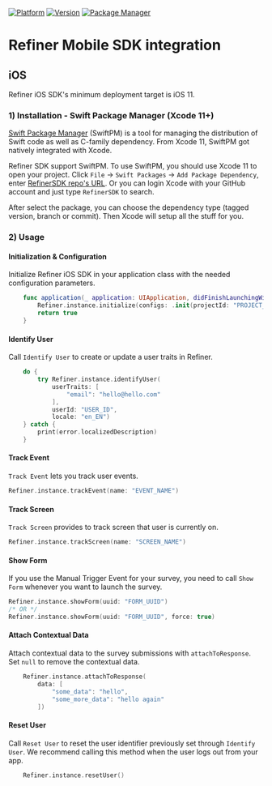 [![Platform](https://img.shields.io/badge/platform-iOS-green.svg)](https://refiner.io)
[![Version](https://img.shields.io/cocoapods/v/RefinerSDK.svg?style=flat)](https://cocoapods.org/pods/RefinerSDK)
[![Package Manager](https://img.shields.io/badge/package%20manager-compatible-green.svg?logo=Swift)](https://github.com/refiner-io/mobile-sdk-ios)


# Refiner Mobile SDK integration

## iOS

Refiner iOS SDK's minimum deployment target is iOS 11.

### 1) Installation - Swift Package Manager (Xcode 11+)

[Swift Package Manager](https://swift.org/package-manager/) (SwiftPM) is a tool for managing the distribution of Swift code as well as C-family dependency. From Xcode 11, SwiftPM got natively integrated with Xcode.

Refiner SDK support SwiftPM. To use SwiftPM, you should use Xcode 11 to open your project. Click `File` -> `Swift Packages` -> `Add Package Dependency`, enter [RefinerSDK repo's URL](https://github.com/refiner-io/mobile-sdk-ios.git). Or you can login Xcode with your GitHub account and just type `RefinerSDK` to search.

After select the package, you can choose the dependency type (tagged version, branch or commit). Then Xcode will setup all the stuff for you.

### 2) Usage

#### Initialization & Configuration

Initialize Refiner iOS SDK in your application class with the needed configuration parameters. 

```swift
    func application(_ application: UIApplication, didFinishLaunchingWithOptions launchOptions: [UIApplication.LaunchOptionsKey: Any]?) -> Bool {
        Refiner.instance.initialize(configs: .init(projectId: "PROJECT_ID"))
        return true
    }
```

#### Identify User

Call `Identify User` to create or update a user traits in Refiner. 
```swift
    do {
        try Refiner.instance.identifyUser(
            userTraits: [
                "email": "hello@hello.com"
            ],
            userId: "USER_ID",
            locale: "en_EN")
    } catch {
        print(error.localizedDescription)
    }
```

#### Track Event

`Track Event` lets you track user events. 

```swift
Refiner.instance.trackEvent(name: "EVENT_NAME")
```

#### Track Screen

`Track Screen` provides to track screen that user is currently on.

```swift
Refiner.instance.trackScreen(name: "SCREEN_NAME")
```

#### Show Form

If you use the Manual Trigger Event for your survey, you need to call `Show Form` whenever you want to launch the survey.

```swift
Refiner.instance.showForm(uuid: "FORM_UUID")
/* OR */
Refiner.instance.showForm(uuid: "FORM_UUID", force: true)
```

#### Attach Contextual Data

Attach contextual data to the survey submissions with `attachToResponse`. Set `null` to remove the contextual data.

```swift
    Refiner.instance.attachToResponse(
        data: [
            "some_data": "hello",
            "some_more_data": "hello again"
        ])
```

#### Reset User

Call `Reset User` to reset the user identifier previously set through `Identify User`. We recommend calling this method when the user logs out from your app.

```swift
    Refiner.instance.resetUser()
```

